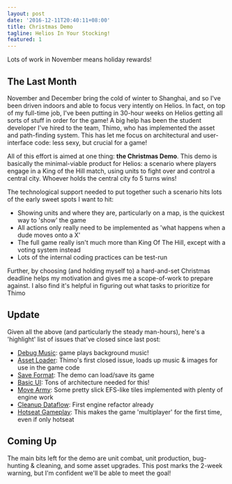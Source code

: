 ```yaml
---
layout: post
date: '2016-12-11T20:40:11+08:00'
title: Christmas Demo
tagline: Helios In Your Stocking!
featured: 1
---
```


Lots of work in November means holiday rewards!

## The Last Month

November and December bring the cold of winter to Shanghai, and so I've been driven indoors and able to focus very intently on Helios. In fact, on top of my full-time job, I've been putting in 30-hour weeks on Helios getting all sorts of stuff in order for the game! A big help has been the student developer I've hired to the team, Thimo, who has implemented the asset and path-finding system. This has let me focus on architectural and user-interface code: less sexy, but crucial for a game!

All of this effort is aimed at one thing: **the Christmas Demo**. This demo is basically the minimal-viable product for Helios: a scenario where players engage in a King of the Hill match, using units to fight over and control a central city. Whoever holds the central city fo 5 turns wins! 

The technological support needed to put together such a scenario hits lots of the early sweet spots I want to hit:

- Showing units and where they are, particularly on a map, is the quickest way to 'show' the game
- All actions only really need to be implemented as 'what happens when a dude moves onto a X'
- The full game really isn't much more than King Of The Hill, except with a voting system instead
- Lots of the internal coding practices can be test-run

Further, by choosing (and holding myself to) a hard-and-set Christmas deadline helps my motivation and gives me a scope-of-work to prepare against. I also find it's helpful in figuring out what tasks to prioritize for Thimo

## Update

Given all the above (and particularly the steady man-hours), here's a 'highlight' list of issues that've closed since last post:

- [Debug Music](https://www.github.com/Sewerbird/Helios2400/issues/16): game plays background music!
- [Asset Loader](https://www.github.com/Sewerbird/Helios2400/issues/23): Thimo's first closed issue, loads up music & images for use in the game code
- [Save Format](https://www.github.com/Sewerbird/Helios2400/issues/24): The demo can load/save its game
- [Basic UI](https://www.github.com/Sewerbird/Helios2400/issues/16): Tons of architecture needed for this!
- [Move Army](https://www.github.com/Sewerbird/Helios2400/issues/35): Some pretty slick EFS-like tiles implemented with plenty of engine work
- [Cleanup Dataflow](https://www.github.com/Sewerbird/Helios2400/issues/40): First engine refactor already
- [Hotseat Gameplay](https://www.github.com/Sewerbird/Helios2400/issues/45): This makes the game 'multiplayer' for the first time, even if only hotseat

## Coming Up

The main bits left for the demo are unit combat, unit production, bug-hunting & cleaning, and some asset upgrades. This post marks the 2-week warning, but I'm confident we'll be able to meet the goal!
